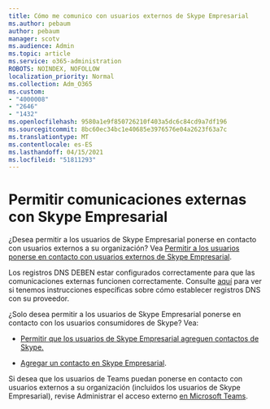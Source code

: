 ```yaml
---
title: Cómo me comunico con usuarios externos de Skype Empresarial
ms.author: pebaum
author: pebaum
manager: scotv
ms.audience: Admin
ms.topic: article
ms.service: o365-administration
ROBOTS: NOINDEX, NOFOLLOW
localization_priority: Normal
ms.collection: Adm_O365
ms.custom:
- "4000008"
- "2646"
- "1432"
ms.openlocfilehash: 9580a1e9f850726210f403a5dc6c84cd9a7df196
ms.sourcegitcommit: 8bc60ec34bc1e40685e3976576e04a2623f63a7c
ms.translationtype: MT
ms.contentlocale: es-ES
ms.lasthandoff: 04/15/2021
ms.locfileid: "51811293"
---
```

# <a name="allow-external-communications-with-skype-for-business"></a>Permitir comunicaciones externas con Skype Empresarial 

¿Desea permitir a los usuarios de Skype Empresarial ponerse en contacto con usuarios externos a su organización? Vea [Permitir a los usuarios ponerse en contacto con usuarios externos de Skype Empresarial](https://docs.microsoft.com/skypeforbusiness/set-up-skype-for-business-online/allow-users-to-contact-external-skype-for-business-users).

Los registros DNS DEBEN estar configurados correctamente para que las comunicaciones externas funcionen correctamente. Consulte [aquí](https://docs.microsoft.com/microsoft-365/admin/get-help-with-domains/set-up-your-domain-host-specific-instructions) para ver si tenemos instrucciones específicas sobre cómo establecer registros DNS con su proveedor. 

¿Solo desea permitir a los usuarios de Skype Empresarial ponerse en contacto con los usuarios consumidores de Skype? Vea:

- [Permitir que los usuarios de Skype Empresarial agreguen contactos de Skype.](https://docs.microsoft.com/skypeforbusiness/set-up-skype-for-business-online/let-skype-for-business-users-add-skype-contacts) 

- [Agregar un contacto en Skype Empresarial](https://support.office.com/article/add-a-contact-in-skype-for-business-89338023-2adf-4f5c-90b6-f8b6f72fadd1).


Si desea que los usuarios de Teams puedan ponerse en contacto con usuarios externos a su organización (incluidos los usuarios de Skype Empresarial), revise Administrar el acceso externo [en Microsoft Teams](https://docs.microsoft.com/microsoftteams/let-your-teams-users-communicate-with-other-people). 